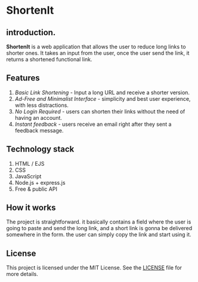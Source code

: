 # ShortenIt
## introduction.
 
**ShortenIt** is a web application that allows the user to reduce long links to shorter ones. It takes an input from the user, once the user send the link, it returns a shortened functional link.

## Features
1. *Basic Link Shortening* - Input a long URL and receive a shorter version.
2. *Ad-Free and Minimalist Interface* - simplicity and best user experience, with less distractions.
3. *No Login Required* - users can shorten their links without the need of having an account.
4. *Instant feedback* - users receive an email right after they sent a feedback message.

## Technology stack
1. HTML / EJS
2. CSS
3. JavaScript
4. Node.js + express.js
5. Free & public API

## How it works

The project is straightforward. it basically contains a field where the user is going to paste and send the long link, and a short link is gonna be delivered somewhere in the form. the user can simply copy the link and start using it.

## License
This project is licensed under the MIT License. See the [LICENSE](./LICENSE) file for more details.
